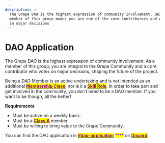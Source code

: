 ```yaml
---
description: >-
  The Grape DAO is the highest expression of community involvement. Being a
  member of this group means you are one of the core contributors and will vote
  in major decisions
---
```


# DAO Application

The Grape DAO is the highest expression of community involvement. As a member of this group, you are integral to the Grape Community and a core contributor who votes on major decisions, shaping the future of the project.

Being a DAO Member is an active undertaking and is not intended as an additional [<mark style="color:purple;">**Membership Class**</mark>](membership-classes.md), nor is it a [<mark style="color:purple;">**Skill Role**</mark>](skill-roles.md). In order to take part and get involved in the community, you don’t need to be a DAO member. If you want to be though, all the better!

**Requirements**

* Must be active on a weekly basis.
* Must be a [<mark style="color:purple;">**Class A**</mark>](membership-classes.md#class-a-gorilla) member.
* Must be willing to bring value to the Grape Community.

You can find the DAO application in [<mark style="color:purple;">**#dao-application**</mark>](https://discord.gg/ycGHbckZmW) <mark style="color:purple;">****</mark> on [<mark style="color:purple;">**Discord**</mark>](https://discord.gg/greatape).
